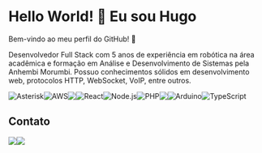# Hello World! 👋 Eu sou Hugo

Bem-vindo ao meu perfil do GitHub! 🚀

Desenvolvedor Full Stack com 5 anos de experiência em robótica na área acadêmica e formação em Análise e Desenvolvimento de Sistemas pela Anhembi Morumbi. Possuo conhecimentos sólidos em desenvolvimento web, protocolos HTTP, WebSocket, VoIP, entre outros.

<div style="display: flex; flex-wrap: wrap;">
  <img src="https://img.shields.io/badge/Asterisk-3CCF00?style=flat&logo=asterisk&logoColor=white" alt="Asterisk">
  <img src="https://img.shields.io/badge/AWS-232F3E?style=flat&logo=amazonaws&logoColor=white" alt="AWS">
  <img src="https://img.shields.io/badge/Python-3776AB?style=flat&logo=python&logoColor=white">
  <img src="https://img.shields.io/badge/React-61DAFB?style=flat&logo=react&logoColor=white" alt="React">
  <img src="https://img.shields.io/badge/Node.js-43853D?style=flat&logo=node.js&logoColor=white" alt="Node.js">
  <img src="https://img.shields.io/badge/PHP-777BB4?style=flat&logo=php&logoColor=white" alt="PHP">
  <img src="https://img.shields.io/badge/Django-092E20?style=flat&logo=django&logoColor=white">
  <img src="https://img.shields.io/badge/Arduino-00979D?style=flat&logo=arduino&logoColor=white" alt="Arduino">
  <img src="https://img.shields.io/badge/TypeScript-3178C6?style=flat&logo=typescript&logoColor=white" alt="TypeScript">

</div>


## Contato
<div style="display: flex; flex-wrap: wrap;">
  <a href="https://wa.me/5519989067843" target="_blank">
    <img src="https://img.shields.io/badge/WhatsApp-5519989067843-25D366?style=flat&logo=whatsapp&logoColor=white">
  </a>
  <img src="https://img.shields.io/badge/LinkedIn-hugoamadio-0077B5?style=flat&logo=linkedin&logoColor=white">
</div>

